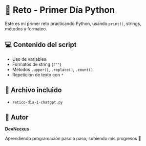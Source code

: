 # 🐍 Reto - Primer Día Python

Este es mi primer reto practicando Python, usando `print()`, strings, métodos y formateo.

## 💻 Contenido del script

- Uso de variables
- Formatos de string (`f""`)
- Métodos `.upper()`, `.replace()`, `.count()`
- Repetición de texto con `*`

## 📂 Archivo incluido

- `retico-dia-1-chatgpt.py`

## 🚀 Autor

**DevNeexus**

Aprendiendo programación paso a paso, subiendo mis progresos 💪
